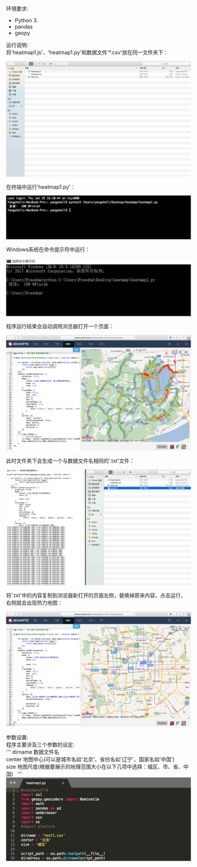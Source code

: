 环境要求:  
  - Python 3.
  - pandas
  - geopy
  
运行说明:  
  将'heatmap1.js'、'heatmap1.py'和数据文件'*.csv'放在同一文件夹下：
  
  ![](https://github.com/Yangshell/Heatmap/blob/master/image/1.png)
  
  在终端中运行'heatmap1.py'：
  
  ![](https://github.com/Yangshell/Heatmap/blob/master/image/2.png)
  
  Windows系统在命令提示符中运行：
  
  ![](https://github.com/Yangshell/Heatmap/blob/master/image/6.png)
  
  程序运行结束会自动调用浏览器打开一个页面：
  
  ![](https://github.com/Yangshell/Heatmap/blob/master/image/3.png)
  
  此时文件夹下会生成一个与数据文件名相同的'.txt'文件：
  
  ![](https://github.com/Yangshell/Heatmap/blob/master/image/4.png)
  
  将'.txt'中的内容复制到浏览器新打开的页面左侧，替换掉原来内容，点击运行，右侧就会出现热力地图：
  
  ![](https://github.com/Yangshell/Heatmap/blob/master/image/5.png)
  
参数设置:  
  程序主要涉及三个参数的设定:   
  '''
  dirname 数据文件名  
  center 地图中心(可以是城市名如'北京'、省份名如'辽宁'、国家名如'中国')  
  size 地图尺度(根据要展示的地理范围大小在以下几项中选择：城区、市、省、中国)  
  '''
  
  ![](https://github.com/Yangshell/Heatmap/blob/master/image/7.png)
